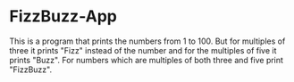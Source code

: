 # FizzBuzz-App
This is a program that prints the numbers from 1 to 100. But for multiples of three it prints "Fizz" instead of the number and for the multiples of five it prints "Buzz". For numbers which are multiples of both three and five print "FizzBuzz".
